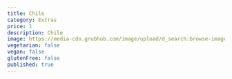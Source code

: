 ```yaml
---
title: Chile
category: Extras
price: 1
description: Chile
image: https://media-cdn.grubhub.com/image/upload/d_search:browse-images:default.jpg/w_150,q_auto:low,fl_lossy,dpr_2.0,c_fill,f_auto,h_150/xjkwl9ssubw4k40e22aw
vegetarian: false
vegan: false
glutenFree: false
published: true
---
```

